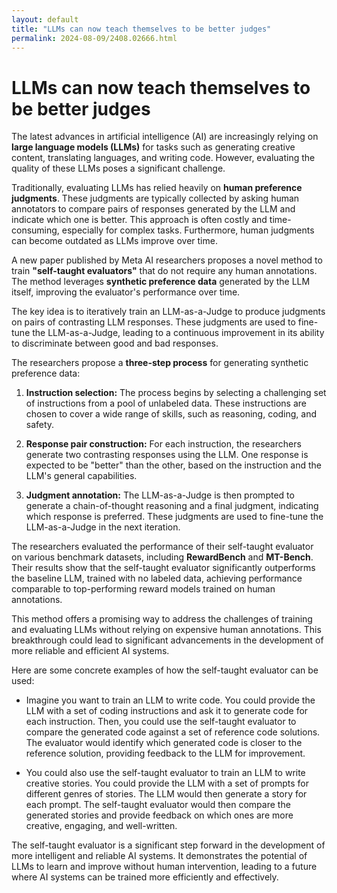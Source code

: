 ```yaml
---
layout: default
title: "LLMs can now teach themselves to be better judges"
permalink: 2024-08-09/2408.02666.html
---
```

# LLMs can now teach themselves to be better judges

The latest advances in artificial intelligence (AI) are increasingly relying on **large language models (LLMs)** for tasks such as generating creative content, translating languages, and writing code. However, evaluating the quality of these LLMs poses a significant challenge. 

Traditionally, evaluating LLMs has relied heavily on **human preference judgments**. These judgments are typically collected by asking human annotators to compare pairs of responses generated by the LLM and indicate which one is better. This approach is often costly and time-consuming, especially for complex tasks. Furthermore, human judgments can become outdated as LLMs improve over time.

A new paper published by Meta AI researchers proposes a novel method to train **"self-taught evaluators"** that do not require any human annotations. The method leverages **synthetic preference data** generated by the LLM itself, improving the evaluator's performance over time. 

The key idea is to iteratively train an LLM-as-a-Judge to produce judgments on pairs of contrasting LLM responses. These judgments are used to fine-tune the LLM-as-a-Judge, leading to a continuous improvement in its ability to discriminate between good and bad responses. 

The researchers propose a **three-step process** for generating synthetic preference data:

1. **Instruction selection:** The process begins by selecting a challenging set of instructions from a pool of unlabeled data. These instructions are chosen to cover a wide range of skills, such as reasoning, coding, and safety.

2. **Response pair construction:** For each instruction, the researchers generate two contrasting responses using the LLM. One response is expected to be "better" than the other, based on the instruction and the LLM's general capabilities. 

3. **Judgment annotation:** The LLM-as-a-Judge is then prompted to generate a chain-of-thought reasoning and a final judgment, indicating which response is preferred. These judgments are used to fine-tune the LLM-as-a-Judge in the next iteration.

The researchers evaluated the performance of their self-taught evaluator on various benchmark datasets, including **RewardBench** and **MT-Bench**. Their results show that the self-taught evaluator significantly outperforms the baseline LLM, trained with no labeled data, achieving performance comparable to top-performing reward models trained on human annotations. 

This method offers a promising way to address the challenges of training and evaluating LLMs without relying on expensive human annotations. This breakthrough could lead to significant advancements in the development of more reliable and efficient AI systems. 

Here are some concrete examples of how the self-taught evaluator can be used:

* Imagine you want to train an LLM to write code. You could provide the LLM with a set of coding instructions and ask it to generate code for each instruction. Then, you could use the self-taught evaluator to compare the generated code against a set of reference code solutions. The evaluator would identify which generated code is closer to the reference solution, providing feedback to the LLM for improvement.

* You could also use the self-taught evaluator to train an LLM to write creative stories. You could provide the LLM with a set of prompts for different genres of stories. The LLM would then generate a story for each prompt. The self-taught evaluator would then compare the generated stories and provide feedback on which ones are more creative, engaging, and well-written. 

The self-taught evaluator is a significant step forward in the development of more intelligent and reliable AI systems. It demonstrates the potential of LLMs to learn and improve without human intervention, leading to a future where AI systems can be trained more efficiently and effectively.  
